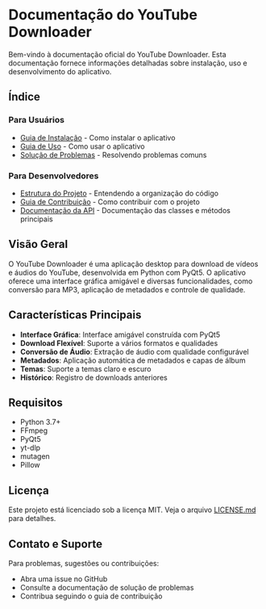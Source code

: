 # Documentação do YouTube Downloader

Bem-vindo à documentação oficial do YouTube Downloader. Esta documentação fornece informações detalhadas sobre instalação, uso e desenvolvimento do aplicativo.

## Índice

### Para Usuários

- [Guia de Instalação](installation.md) - Como instalar o aplicativo
- [Guia de Uso](usage.md) - Como usar o aplicativo
- [Solução de Problemas](troubleshooting.md) - Resolvendo problemas comuns

### Para Desenvolvedores

- [Estrutura do Projeto](project_structure.md) - Entendendo a organização do código
- [Guia de Contribuição](CONTRIBUTING.md) - Como contribuir com o projeto
- [Documentação da API](api.md) - Documentação das classes e métodos principais

## Visão Geral

O YouTube Downloader é uma aplicação desktop para download de vídeos e áudios do YouTube, desenvolvida em Python com PyQt5. O aplicativo oferece uma interface gráfica amigável e diversas funcionalidades, como conversão para MP3, aplicação de metadados e controle de qualidade.

## Características Principais

- **Interface Gráfica**: Interface amigável construída com PyQt5
- **Download Flexível**: Suporte a vários formatos e qualidades
- **Conversão de Áudio**: Extração de áudio com qualidade configurável
- **Metadados**: Aplicação automática de metadados e capas de álbum
- **Temas**: Suporte a temas claro e escuro
- **Histórico**: Registro de downloads anteriores

## Requisitos

- Python 3.7+
- FFmpeg
- PyQt5
- yt-dlp
- mutagen
- Pillow

## Licença

Este projeto está licenciado sob a licença MIT. Veja o arquivo [LICENSE.md](../LICENSE.md) para detalhes.

## Contato e Suporte

Para problemas, sugestões ou contribuições:

- Abra uma issue no GitHub
- Consulte a documentação de solução de problemas
- Contribua seguindo o guia de contribuição
